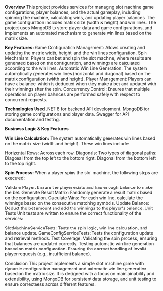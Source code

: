 **Overview**
This project provides services for managing slot machine game configurations, player balances, and the actual gameplay, including spinning the machine, calculating wins, and updating player balances. The game configuration includes matrix size (width & height) and win lines. The project uses MongoDB to store player data and game configurations, and implements an automated mechanism to generate win lines based on the matrix size.

**Key Features:**
Game Configuration Management: Allows creating and updating the matrix width, height, and the win lines configuration.
Spin Mechanism: Players can bet and spin the slot machine, where results are generated based on the configuration, and winnings are calculated according to the win lines.
Automatic Win Line Generation: The system automatically generates win lines (horizontal and diagonal) based on the matrix configuration (width and height).
Player Management: Players can have a balance, which is deducted when they make a bet and updated with their winnings after the spin.
Concurrency Control: Ensures that multiple operations on player balances are performed safely with respect to concurrent requests.

**Technologies Used**
.NET 8 for backend API development.
MongoDB for storing game configurations and player data.
Swagger for API documentation and testing.

**Business Logic & Key Features**

**Win Line Calculation:**
The system automatically generates win lines based on the matrix size (width and height). These win lines include:

Horizontal Rows: Across each row.
Diagonals: Two types of diagonal paths:
Diagonal from the top left to the bottom right.
Diagonal from the bottom left to the top right.

**Spin Process:**
When a player spins the slot machine, the following steps are executed:

Validate Player: Ensure the player exists and has enough balance to make the bet.
Generate Result Matrix: Randomly generate a result matrix based on the configuration.
Calculate Wins: For each win line, calculate the winnings based on the consecutive matching symbols.
Update Balance: Deduct the bet amount and add the winnings to the player's balance.
Unit Tests
Unit tests are written to ensure the correct functionality of the services:

SlotMachineServiceTests: Tests the spin logic, win line calculation, and balance update.
GameConfigServiceTests: Tests the configuration update and retrieval methods.
Test Coverage:
Validating the spin process, ensuring that balances are updated correctly.
Testing automatic win line generation based on matrix configuration.
Ensuring the correct handling of invalid player requests (e.g., insufficient balance).

Conclusion
This project implements a simple slot machine game with dynamic configuration management and automatic win line generation based on the matrix size. It is designed with a focus on maintainability and extensibility, using MongoDB for persistent data storage, and unit testing to ensure correctness across different features.

